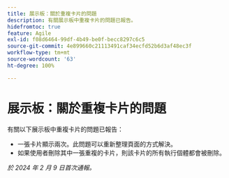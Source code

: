 ```yaml
---
title: 展示板：關於重複卡片的問題
description: 有關展示板中重複卡片的問題已報告。
hidefromtoc: true
feature: Agile
exl-id: f08d6464-99df-4b49-be0f-becc8297c6c5
source-git-commit: 4e899660c21113491caf34ecfd52b6d3af48ec3f
workflow-type: tm+mt
source-wordcount: '63'
ht-degree: 100%

---
```


# 展示板：關於重複卡片的問題

<!--

>[!NOTE]
>
>This issue was fixed on May 2, 2024.

-->

有關以下展示板中重複卡片的問題已報告：

* 一張卡片顯示兩次。此問題可以重新整理頁面的方式解決。
* 如果使用者刪除其中一張重複的卡片，則該卡片的所有執行個體都會被刪除。

_於 2024 年 2 月 9 日首次通報。_
